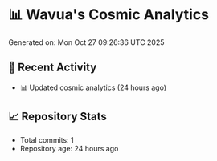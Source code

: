 # 📊 Wavua's Cosmic Analytics
Generated on: Mon Oct 27 09:26:36 UTC 2025

## 🚀 Recent Activity
- 📊 Updated cosmic analytics (24 hours ago)
## 📈 Repository Stats
- Total commits: 1
- Repository age: 24 hours ago
